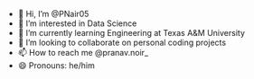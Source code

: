 - 👋 Hi, I’m @PNair05
- 👀 I’m interested in Data Science
- 🌱 I’m currently learning Engineering at Texas A&M University
- 💞️ I’m looking to collaborate on personal coding projects
- 📫 How to reach me @pranav.noir_
- 😄 Pronouns: he/him

<!---
PNair05/PNair05 is a ✨ special ✨ repository because its `README.md` (this file) appears on your GitHub profile.
You can click the Preview link to take a look at your changes.
--->
